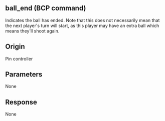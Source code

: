 ## ball_end (BCP command)

Indicates the ball has ended. Note that this does not necessarily mean that the next player's turn will start, as this player may have an extra ball which means they'll shoot again.

## Origin
Pin controller

## Parameters
None

## Response

None

